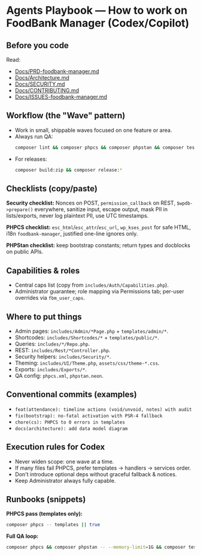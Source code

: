 # Agents Playbook — How to work on FoodBank Manager (Codex/Copilot)

## Before you code
Read:
- [Docs/PRD-foodbank-manager.md](Docs/PRD-foodbank-manager.md)
- [Docs/Architecture.md](Docs/Architecture.md)
- [Docs/SECURITY.md](Docs/SECURITY.md)
- [Docs/CONTRIBUTING.md](Docs/CONTRIBUTING.md)
- [Docs/ISSUES-foodbank-manager.md](Docs/ISSUES-foodbank-manager.md)

## Workflow (the "Wave" pattern)
- Work in small, shippable waves focused on one feature or area.
- Always run QA:
  ```bash
  composer lint && composer phpcs && composer phpstan && composer test
  ```
- For releases:
  ```bash
  composer build:zip && composer release:*
  ```

## Checklists (copy/paste)
**Security checklist:** Nonces on POST, `permission_callback` on REST, `$wpdb->prepare()` everywhere, sanitize input, escape output, mask PII in lists/exports, never log plaintext PII, use UTC timestamps.

**PHPCS checklist:** `esc_html`/`esc_attr`/`esc_url`, `wp_kses_post` for safe HTML, i18n `foodbank-manager`, justified one-line ignores only.

**PHPStan checklist:** keep bootstrap constants; return types and docblocks on public APIs.

## Capabilities & roles
- Central caps list (copy from `includes/Auth/Capabilities.php`).
- Administrator guarantee; role mapping via Permissions tab; per-user overrides via `fbm_user_caps`.

## Where to put things
- Admin pages: `includes/Admin/*Page.php` + `templates/admin/*`.
- Shortcodes: `includes/Shortcodes/*` + `templates/public/*`.
- Queries: `includes/*/Repo.php`.
- REST: `includes/Rest/*Controller.php`.
- Security helpers: `includes/Security/*`.
- Theming: `includes/UI/Theme.php`, `assets/css/theme-*.css`.
- Exports: `includes/Exports/*`.
- QA config: `phpcs.xml`, `phpstan.neon`.

## Conventional commits (examples)
- `feat(attendance): timeline actions (void/unvoid, notes) with audit`
- `fix(bootstrap): no-fatal activation with PSR-4 fallback`
- `chore(cs): PHPCS to 0 errors in templates`
- `docs(architecture): add data model diagram`

## Execution rules for Codex
- Never widen scope: one wave at a time.
- If many files fail PHPCS, prefer templates → handlers → services order.
- Don't introduce optional deps without graceful fallback & notices.
- Keep Administrator always fully capable.

## Runbooks (snippets)
**PHPCS pass (templates only):**
```bash
composer phpcs -- templates || true
```

**Full QA loop:**
```bash
composer phpcs && composer phpstan -- --memory-limit=1G && composer test
```

